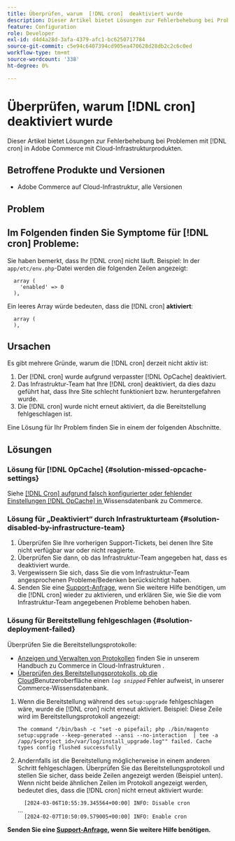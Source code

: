 ```yaml
---
title: Überprüfen, warum  [!DNL cron]  deaktiviert wurde
description: Dieser Artikel bietet Lösungen zur Fehlerbehebung bei Problemen mit Cron in Adobe Commerce bei Cloud-Infrastrukturprodukten.
feature: Configuration
role: Developer
exl-id: d4d4a28d-3afa-4379-afc1-bc6250717784
source-git-commit: c5e94c6407394cd905ea470628d28db2c2c6c0ed
workflow-type: tm+mt
source-wordcount: '338'
ht-degree: 0%

---
```


# Überprüfen, warum [!DNL cron] deaktiviert wurde

Dieser Artikel bietet Lösungen zur Fehlerbehebung bei Problemen mit [!DNL cron] in Adobe Commerce mit Cloud-Infrastrukturprodukten.

## Betroffene Produkte und Versionen

* Adobe Commerce auf Cloud-Infrastruktur, alle Versionen

## Problem

## Im Folgenden finden Sie Symptome für [!DNL cron] Probleme:

Sie haben bemerkt, dass Ihr [!DNL cron] nicht läuft.
Beispiel: In der `app/etc/env.php`-Datei werden die folgenden Zeilen angezeigt:

```'cron' =>
  array (
    'enabled' => 0
  ),
```

Ein leeres Array würde bedeuten, dass die [!DNL cron] **aktiviert**:

```'cron' =>
  array (
  ),
```

## Ursachen

Es gibt mehrere Gründe, warum die [!DNL cron] derzeit nicht aktiv ist:

1. Der [!DNL cron] wurde aufgrund verpasster [!DNL OpCache] deaktiviert.
1. Das Infrastruktur-Team hat Ihre [!DNL cron] deaktiviert, da dies dazu geführt hat, dass Ihre Site schlecht funktioniert bzw. heruntergefahren wurde.
1. Die [!DNL cron] wurde nicht erneut aktiviert, da die Bereitstellung fehlgeschlagen ist.

Eine Lösung für Ihr Problem finden Sie in einem der folgenden Abschnitte.

## Lösungen

### Lösung für [!DNL OpCache] {#solution-missed-opcache-settings}

Siehe [[!DNL Cron] aufgrund falsch konfigurierter oder fehlender Einstellungen [!DNL OpCache]  in ](https://experienceleague.adobe.com/en/docs/commerce-knowledge-base/kb/troubleshooting/miscellaneous/crons-blocked-running-missing-opache-settings) Wissensdatenbank zu Commerce.

### Lösung für „Deaktiviert“ durch Infrastrukturteam {#solution-disabled-by-infrastructure-team}

1. Überprüfen Sie Ihre vorherigen Support-Tickets, bei denen Ihre Site nicht verfügbar war oder nicht reagierte.
1. Überprüfen Sie dann, ob das Infrastruktur-Team angegeben hat, dass es deaktiviert wurde.
1. Vergewissern Sie sich, dass Sie die vom Infrastruktur-Team angesprochenen Probleme/Bedenken berücksichtigt haben.
1. Senden Sie eine [Support-Anfrage](https://experienceleague.adobe.com/en/docs/commerce-knowledge-base/kb/help-center-guide/magento-help-center-user-guide#support-tickets), wenn Sie weitere Hilfe benötigen, um die [!DNL cron] wieder zu aktivieren, und erklären Sie, wie Sie die vom Infrastruktur-Team angegebenen Probleme behoben haben.

### Lösung für Bereitstellung fehlgeschlagen {#solution-deployment-failed}

Überprüfen Sie die Bereitstellungsprotokolle:

* [Anzeigen und Verwalten von Protokollen](https://experienceleague.adobe.com/en/docs/commerce-cloud-service/user-guide/develop/test/log-locations) finden Sie in unserem Handbuch zu Commerce in Cloud-Infrastrukturen .
* [Überprüfen des Bereitstellungsprotokolls, ob die Cloud](https://experienceleague.adobe.com/en/docs/commerce-knowledge-base/kb/troubleshooting/miscellaneous/checking-deployment-log-if-the-cloud-ui-shows-log-snipped-error)Benutzeroberfläche einen *`log snipped`* Fehler aufweist, in unserer Commerce-Wissensdatenbank.

1. Wenn die Bereitstellung während des `setup:upgrade` fehlgeschlagen wäre, wurde die [!DNL cron] nicht erneut aktiviert.
Beispiel: Diese Zeile wird im Bereitstellungsprotokoll angezeigt:

   ```The command "/bin/bash -c "set -o pipefail; php ./bin/magento setup:upgrade --keep-generated --ansi --no-interaction  | tee -a /app/$<project_id>/var/log/install_upgrade.log"" failed. Cache types config flushed successfully```

1. Andernfalls ist die Bereitstellung möglicherweise in einem anderen Schritt fehlgeschlagen. Überprüfen Sie das Bereitstellungsprotokoll und stellen Sie sicher, dass beide Zeilen angezeigt werden (Beispiel unten). Wenn nicht beide ähnlichen Zeilen im Protokoll angezeigt werden, bedeutet dies, dass die [!DNL cron] nicht erneut aktiviert wurde:

   ```  [2024-03-06T10:55:39.345564+00:00] INFO: Disable cron```<br>
…<br>
   ```  [2024-02-07T10:50:09.579005+00:00] INFO: Enable cron```

**Senden Sie eine [Support-Anfrage](https://experienceleague.adobe.com/en/docs/commerce-knowledge-base/kb/help-center-guide/magento-help-center-user-guide#support-tickets), wenn Sie weitere Hilfe benötigen.**
